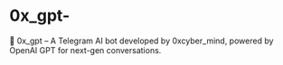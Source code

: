 # 0x_gpt-
🤖 0x_gpt – A Telegram AI bot developed by 0xcyber_mind, powered by OpenAI GPT for next-gen conversations.

